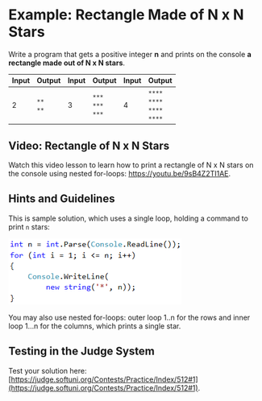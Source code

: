 # Example: Rectangle Made of N x N Stars

Write a program that gets a positive integer **n** and prints on the console **a rectangle made out of N x N stars**.

|Input|Output|Input|Output|Input|Output|
|---|---|---|---|---|---|
|2|<code>\*\*</code><br><code>\*\*</code>|3|<code>\*\*\*</code><br><code>\*\*\*</code><br><code>\*\*\*</code>|4|<code>\*\*\*\*</code><br><code>\*\*\*\*</code><br><code>\*\*\*\*</code><br><code>\*\*\*\*</code>|

## Video: Rectangle of N x N Stars

Watch this video lesson to learn how to print a rectangle of N x N stars on the console using nested for-loops: https://youtu.be/9sB4Z2TI1AE.

## Hints and Guidelines

This is sample solution, which uses a single loop, holding a command to print `n` stars:

![](/assets/chapter-6-images/02.Rectangle-of-N-x-N-stars-01.png)

You may also use nested for-loops: outer loop 1..n for the rows and inner loop 1…n for the columns, which prints a single star.

## Testing in the Judge System

Test your solution here: [https://judge.softuni.org/Contests/Practice/Index/512#1](https://judge.softuni.org/Contests/Practice/Index/512#1).
